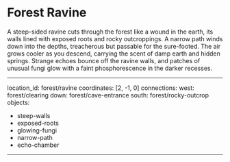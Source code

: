 # Forest Ravine

A steep-sided ravine cuts through the forest like a wound in the earth, its walls lined with exposed roots and rocky outcroppings. A narrow path winds down into the depths, treacherous but passable for the sure-footed. The air grows cooler as you descend, carrying the scent of damp earth and hidden springs. Strange echoes bounce off the ravine walls, and patches of unusual fungi glow with a faint phosphorescence in the darker recesses.

---
location_id: forest/ravine
coordinates: [2, -1, 0]
connections:
  west: forest/clearing
  down: forest/cave-entrance
  south: forest/rocky-outcrop
objects:
  - steep-walls
  - exposed-roots
  - glowing-fungi
  - narrow-path
  - echo-chamber
---